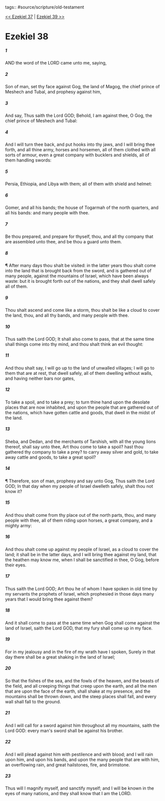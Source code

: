 tags:: #source/scripture/old-testament

[<< Ezekiel 37](/old-testament/26_Ezekiel/Ezekiel_37.md) | [Ezekiel 39 >>](/old-testament/26_Ezekiel/Ezekiel_39.md)

# Ezekiel 38

##### 1

AND the word of the LORD came unto me, saying,

##### 2

Son of man, set thy face against Gog, the land of Magog, the chief prince of Meshech and Tubal, and prophesy against him,

##### 3

And say, Thus saith the Lord GOD; Behold, I am against thee, O Gog, the chief prince of Meshech and Tubal:

##### 4

And I will turn thee back, and put hooks into thy jaws, and I will bring thee forth, and all thine army, horses and horsemen, all of them clothed with all sorts of armour, even a great company with bucklers and shields, all of them handling swords:

##### 5

Persia, Ethiopia, and Libya with them; all of them with shield and helmet:

##### 6

Gomer, and all his bands; the house of Togarmah of the north quarters, and all his bands: and many people with thee.

##### 7

Be thou prepared, and prepare for thyself, thou, and all thy company that are assembled unto thee, and be thou a guard unto them.

##### 8

¶ After many days thou shalt be visited: in the latter years thou shalt come into the land that is brought back from the sword, and is gathered out of many people, against the mountains of Israel, which have been always waste: but it is brought forth out of the nations, and they shall dwell safely all of them.

##### 9

Thou shalt ascend and come like a storm, thou shalt be like a cloud to cover the land, thou, and all thy bands, and many people with thee.

##### 10

Thus saith the Lord GOD; It shall also come to pass, that at the same time shall things come into thy mind, and thou shalt think an evil thought:

##### 11

And thou shalt say, I will go up to the land of unwalled villages; I will go to them that are at rest, that dwell safely, all of them dwelling without walls, and having neither bars nor gates,

##### 12

To take a spoil, and to take a prey; to turn thine hand upon the desolate places that are now inhabited, and upon the people that are gathered out of the nations, which have gotten cattle and goods, that dwell in the midst of the land.

##### 13

Sheba, and Dedan, and the merchants of Tarshish, with all the young lions thereof, shall say unto thee, Art thou come to take a spoil? hast thou gathered thy company to take a prey? to carry away silver and gold, to take away cattle and goods, to take a great spoil?

##### 14

¶ Therefore, son of man, prophesy and say unto Gog, Thus saith the Lord GOD; In that day when my people of Israel dwelleth safely, shalt thou not know it?

##### 15

And thou shalt come from thy place out of the north parts, thou, and many people with thee, all of them riding upon horses, a great company, and a mighty army:

##### 16

And thou shalt come up against my people of Israel, as a cloud to cover the land; it shall be in the latter days, and I will bring thee against my land, that the heathen may know me, when I shall be sanctified in thee, O Gog, before their eyes.

##### 17

Thus saith the Lord GOD; Art thou he of whom I have spoken in old time by my servants the prophets of Israel, which prophesied in those days many years that I would bring thee against them?

##### 18

And it shall come to pass at the same time when Gog shall come against the land of Israel, saith the Lord GOD, that my fury shall come up in my face.

##### 19

For in my jealousy and in the fire of my wrath have I spoken, Surely in that day there shall be a great shaking in the land of Israel;

##### 20

So that the fishes of the sea, and the fowls of the heaven, and the beasts of the field, and all creeping things that creep upon the earth, and all the men that are upon the face of the earth, shall shake at my presence, and the mountains shall be thrown down, and the steep places shall fall, and every wall shall fall to the ground.

##### 21

And I will call for a sword against him throughout all my mountains, saith the Lord GOD: every man's sword shall be against his brother.

##### 22

And I will plead against him with pestilence and with blood; and I will rain upon him, and upon his bands, and upon the many people that are with him, an overflowing rain, and great hailstones, fire, and brimstone.

##### 23

Thus will I magnify myself, and sanctify myself; and I will be known in the eyes of many nations, and they shall know that I am the LORD.
